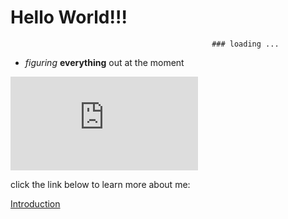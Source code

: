 # **Hello World!!!**

                                                 ### loading ...


* *figuring* **everything** out at the moment
  
![Photo](https://ryanmartinez1.github.io/cse15l-lab-reports/lab-report-1-week-0.md)
  
  click the link below to learn more about me:

[Introduction](https://ryanmartinez1.github.io/cse15l-lab-reports/intro.html)